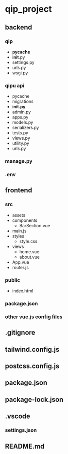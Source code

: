 # qip_project

## backend

### qip
- **pycache**
- **init**.py
- settings.py
- urls.py
- wsgi.py

### qipu api
- pycache
- migrations
- __init.py__
- admin.py
- apps.py
- models.py
- serializers.py
- tests.py
- views.py
- utility.py
- urls.py



### manage.py

### .env

## frontend

### src
- assets
- components
	- BarSection.vue
- main.js
- styles
	- style.css
- views
	- home.vue
	- about.vue
- App.vue
- router.js

### public
- index.html

### package.json

### other vue.js config files

## .gitignore

## tailwind.config.js

## postcss.config.js

## package.json

## package-lock.json

## .vscode

### settings.json

## README.md
